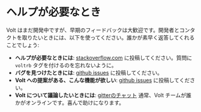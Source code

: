 # ヘルプが必要なとき

Volt はまだ開発中ですが、早期のフィードバックは大歓迎です。開発者とコンタクトを取りたいときには、以下を使ってください。誰かが素早く返答してくれることでしょう:

- **ヘルプが必要なときには**: [stackoverflow.com](http://www.stackoverflow.com) に投稿してください。質問に `voltrb` タグを付けるのを忘れないように。
- **バグを見つけたときには**: [github issues](https://github.com/voltrb/volt/issues) に投稿してください。
- **Volt への提案がある、こんな機能が欲しい**: [github issues](https://github.com/voltrb/volt/issues) に投稿してください。
- **Volt について議論したいときには**: [gitterのチャット](https://gitter.im/voltrb/volt) 通常、Volt チームが誰かがオンラインです。喜んで助けになります。
